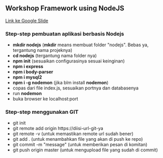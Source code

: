 ## Workshop Framework using NodeJS
[Link ke Google Slide](https://docs.google.com/presentation/d/1fJuOq2sQWSpAEKx0akqB_9L-7ukGOvl2H62bLOgyZiM/edit?usp=sharing) 

### Step-step pembuatan aplikasi berbasis Nodejs
- **mkdir nodejs**
(**mkdir** means membuat folder "nodejs". Bebas ya, tergantung nama projeknya)
- **cd nodejs**
  (tergantung nama folder nya)
-  **npm init**
(sesuaikan configurasinya sesuai keinginan)
-  **npm i express**
-  **npm i body-parser**
-  **npm i mysql2**
-  **npm i -g nodemon** (jika blm install **nodemon**)
-  copas dari file index.js, sesuaikan portnya dan databasenya
-  run **nodemon**
-  buka browser ke localhost:port

### Step-step menggunakan GIT
- git init
- git remote add origin https://diisi-url-git-ya
- git remote -v (untuk memastikan remote url sudah bener)
- git add . (untuk menambahkan file yang akan di push ke repo)
- git commit -m "message" (untuk memberikan pesan di komitan)
- git push origin master (untuk mengupload file yang sudah di commit)

